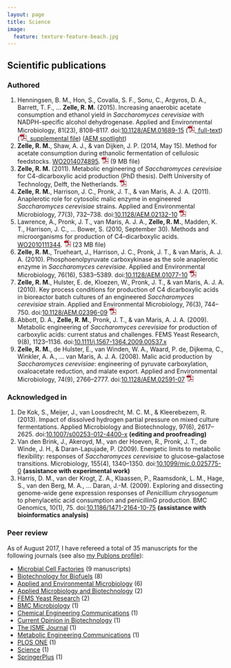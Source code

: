 ```yaml
---
layout: page
title: Science
image:
  feature: texture-feature-beach.jpg
---
```


## Scientific publications

### Authored
1. Henningsen, B. M., Hon, S., Covalla, S. F., Sonu, C., Argyros, D. A., Barrett, T. F., … **Zelle, R. M.** (2015). Increasing anaerobic acetate consumption and ethanol yield in *Saccharomyces cerevisiae* with NADPH-specific alcohol dehydrogenase. Applied and Environmental Microbiology, 81(23), 8108–8117. doi:[10.1128/AEM.01689-15](http://doi.org/10.1128/AEM.01689-15) ([![PDF](/images/pdficon_small.png), full-text](https://www.dropbox.com/s/iu6luzfyjralffl/Appl.%20Environ.%20Microbiol.-2015-Henningsen-8108-17.pdf?raw=1)) ([![PDF](/images/pdficon_small.png), supplemental file](https://www.dropbox.com/s/pw8cybbu0wljcha/Appl.%20Environ.%20Microbiol.-2015-Henningsen-8108-17-supplement.pdf?raw=1)) ([AEM spotlight](http://doi.org/10.1128/AEM.03131-15))
2. **Zelle, R. M.**, Shaw, A. J., & van Dijken, J. P. (2014, May 15). Method for acetate consumption during ethanolic fermentation of cellulosic feedstocks. [WO2014074895](http://www.google.com/patents/WO2014074895A2). [![PDF](/images/pdficon_small.png)](https://www.dropbox.com/s/1jfwfg0rxhicc5w/WO2014074895A2.pdf?raw=1) (9 MB file)
3. **Zelle, R. M.** (2011). Metabolic engineering of *Saccharomyces cerevisiae* for C4-dicarboxylic acid production (PhD thesis). Delft University of Technology, Delft, the Netherlands. [![PDF](/images/pdficon_small.png)](https://www.dropbox.com/s/3nhca2v7zizghax/PhD_Thesis_Rintze_M._Zelle.pdf?raw=1)
4. **Zelle, R. M.**, Harrison, J. C., Pronk, J. T., & van Maris, A. J. A. (2011). Anaplerotic role for cytosolic malic enzyme in engineered *Saccharomyces cerevisiae* strains. Applied and Environmental Microbiology, 77(3), 732–738. doi:[10.1128/AEM.02132-10](http://dx.doi.org/10.1128/AEM.02132-10) [![PDF](/images/pdficon_small.png)](https://www.dropbox.com/s/zjqcctdibdu8bxy/Appl.%20Environ.%20Microbiol.-2011-Zelle-732-8.pdf?raw=1)
5. Lawrence, A., Pronk, J. T., van Maris, A. J. A., **Zelle, R. M.**, Madden, K. T., Harrison, J. C., … Bower, S. (2010, September 30). Methods and microorganisms for production of C4-dicarboxylic acids. [WO2010111344](http://www.google.com/patents/WO2010111344A2). [![PDF](/images/pdficon_small.png)](https://www.dropbox.com/s/hiztmdp9gvlb4zm/WO2010111344A2.pdf?raw=1) (23 MB file)
6. **Zelle, R. M.**, Trueheart, J., Harrison, J. C., Pronk, J. T., & van Maris, A. J. A. (2010). Phosphoenolpyruvate carboxykinase as the sole anaplerotic enzyme in *Saccharomyces cerevisiae*. Applied and Environmental Microbiology, 76(16), 5383–5389. doi:[10.1128/AEM.01077-10](http://dx.doi.org/10.1128/AEM.01077-10) [![PDF](/images/pdficon_small.png)](https://www.dropbox.com/s/gia1d5gzfj4lqdy/Appl.%20Environ.%20Microbiol.-2010-Zelle-5383-9.pdf?raw=1)
7. **Zelle, R. M.**, Hulster, E. de, Kloezen, W., Pronk, J. T., & van Maris, A. J. A. (2010). Key process conditions for production of C4 dicarboxylic acids in bioreactor batch cultures of an engineered *Saccharomyces cerevisiae* strain. Applied and Environmental Microbiology, 76(3), 744–750. doi:[10.1128/AEM.02396-09](http://dx.doi.org/10.1128/AEM.02396-09) [![PDF](/images/pdficon_small.png)](https://www.dropbox.com/s/c6ko7q9uq12bgxp/Appl.%20Environ.%20Microbiol.-2010-Zelle-744-50.pdf?raw=1)
8. Abbott, D. A., **Zelle, R. M.**, Pronk, J. T., & van Maris, A. J. A. (2009). Metabolic engineering of *Saccharomyces cerevisiae* for production of carboxylic acids: current status and challenges. FEMS Yeast Research, 9(8), 1123–1136. doi:[10.1111/j.1567-1364.2009.00537.x](http://dx.doi.org/10.1111/j.1567-1364.2009.00537.x)
9. **Zelle, R. M.**, de Hulster, E., van Winden, W. A., Waard, P. de, Dijkema, C., Winkler, A. A., … van Maris, A. J. A. (2008). Malic acid production by *Saccharomyces cerevisiae*: engineering of pyruvate carboxylation, oxaloacetate reduction, and malate export. Applied and Environmental Microbiology, 74(9), 2766–2777. doi:[10.1128/AEM.02591-07](http://dx.doi.org/10.1128/AEM.02591-07) [![PDF](/images/pdficon_small.png)](https://www.dropbox.com/s/4jfvj3q0j8lun5r/Appl.%20Environ.%20Microbiol.-2008-Zelle-2766-77.pdf?raw=1)

### Acknowledged in

1. De Kok, S., Meijer, J., van Loosdrecht, M. C. M., & Kleerebezem, R. (2013). Impact of dissolved hydrogen partial pressure on mixed culture fermentations. Applied Microbiology and Biotechnology, 97(6), 2617–2625. doi:[10.1007/s00253-012-4400-x](http://dx.doi.org/10.1007/s00253-012-4400-x) **(editing and proofreading)**
2. Van den Brink, J., Akeroyd, M., van der Hoeven, R., Pronk, J. T., de Winde, J. H., & Daran-Lapujade, P. (2009). Energetic limits to metabolic flexibility: responses of *Saccharomyces cerevisiae* to glucose–galactose transitions. Microbiology, 155(4), 1340–1350. doi:[10.1099/mic.0.025775-0](http://dx.doi.org/10.1099/mic.0.025775-0) **(assistance with experimental work)**
3. Harris, D. M., van der Krogt, Z. A., Klaassen, P., Raamsdonk, L. M., Hage, S., van den Berg, M. A., … Daran, J.-M. (2009). Exploring and dissecting genome-wide gene expression responses of *Penicillium chrysogenum* to phenylacetic acid consumption and penicillinG production. BMC Genomics, 10(1), 75. doi:[10.1186/1471-2164-10-75](http://dx.doi.org/10.1186/1471-2164-10-75) **(assistance with bioinformatics analysis)**

### Peer review

As of August 2017, I have refereed a total of 35 manuscripts for the following journals (see also [my Publons profile](https://publons.com/a/1286929/)):

* [Microbial Cell Factories](http://www.microbialcellfactories.com/) (9 manuscripts)
* [Biotechnology for Biofuels](http://www.biotechnologyforbiofuels.com/) (8)
* [Applied and Environmental Microbiology](http://aem.asm.org/) (6)
* [Applied Microbiology and Biotechnology](http://link.springer.com/journal/253) (2)
* [FEMS Yeast Research](http://femsyr.oxfordjournals.org/) (2)
* [BMC Microbiology](http://www.biomedcentral.com/bmcmicrobiol) (1)
* [Chemical Engineering Communications](http://www.tandfonline.com/loi/gcec20) (1)
* [Current Opinion in Biotechnology](http://www.sciencedirect.com/science/journal/09581669) (1)
* [The ISME Journal](http://www.nature.com/ismej) (1)
* [Metabolic Engineering Communications](https://www.journals.elsevier.com/metabolic-engineering-communications/) (1)
* [PLOS ONE](http://www.plosone.org/) (1)
* [Science](http://science.sciencemag.org/) (1)
* [SpringerPlus](http://www.springerplus.com/) (1)
